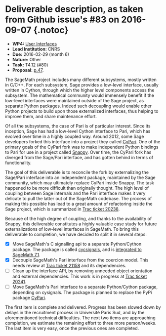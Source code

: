 # Deliverable description, as taken from Github issue's #83 on 2016-09-07 {.notoc}

- **WP4:** [User Interfaces](https://github.com/OpenDreamKit/OpenDreamKit/tree/master/WP4)
- **Lead Institution:** CNRS
- **Due:** 2016-02-29 (month 6)
- **Nature:** Other
- **Task:** T4.12 (#80)
- **Proposal:** [p.47](https://github.com/OpenDreamKit/OpenDreamKit/raw/master/Proposal/proposal-www.pdf).

The SageMath project includes many different subsystems, mostly written in C/C++. For each subsystem, Sage provides a low-level interface, usually written in Cython, through which the higher level components access the subsystem. The mathematical community would immensely benefit if the low-level interfaces were maintained outside of the Sage project, as separate Python packages. Indeed such decoupling would enable other Python projects to build upon those externalized interfaces, thus helping to improve them, and share maintenance effort.

Of all the subsystems, the case of Pari is of particular interest. Since its inception, Sage has had a low-level Cython interface to Pari, which has evolved over time in a highly coupled way. Around 2012, some Sage developers forked this interface into a project they called [CyPari](https://bitbucket.org/t3m/cypari/). One of the primary goals of the CyPari fork was to make independent Python bindings to Pari for use in a project called [Snappy](https://bitbucket.org/t3m/snappy). Over time, the CyPari fork has diverged from the Sage/Pari interface, and has gotten behind in terms of functionality.

The goal of this deliverable is to reconcile the fork by externalizing the Sage/Pari interface into an independent package, maintained by the Sage community, which may ultimately replace CyPari inside Snappy. The task happened to be more difficult than originally thought. The high level of coupling between Sage internals and the Pari interface makes it very delicate to pull the latter out of the SageMath codebase. The process of making this possible has lead to a great amount of refactoring inside the Sage project, which is summarized in [Trac ticket 20238](http://trac.sagemath.org/ticket/20238).

Because of the high degree of coupling, and thanks to the availability of Snappy, this deliverable constitutes a highly valuable case study for future externalizations of low-level interfaces in SageMath. To bring this deliverable to completion, we have decided to split it in several steps:

- [x] Move SageMath's C signalling api to a separate Python/Cython package. The package is called [cycsignals](https://github.com/sagemath/cysignals), and is [integrated to SageMath 7.1](http://trac.sagemath.org/ticket/20002).
- [X] Decouple SageMath's Pari interface from the coercion model. This needs review at [Trac ticket 21158](http://trac.sagemath.org/ticket/21158) and its dependencies.
- [ ] Clean up the interface API, by removing unneeded object orientation and external dependencies. This work is in progress at [Trac ticket 20241](http://trac.sagemath.org/ticket/20241).
- [ ] Move SageMath's Pari interface to a separate Python/Cython package, depending on cysignals. The package is planned to replace the PyPi package [CyPari](https://pypi.python.org/pypi/cypari/). 

The first item is complete and delivered. Progress has been slowed down by delays in the recruitment process in Université Paris Sud, and by the aforementioned technical difficulties. The next two items are approaching completion, we estimate the remaining effort to three more person/weeks. The last item is very easy, once the previous ones are completed.
